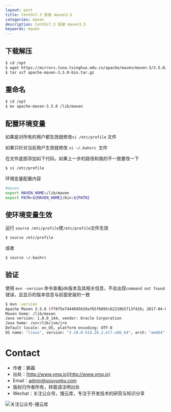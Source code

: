 ```yaml
---
layout: post
title: CentOs7.3 安装 maven3.5
categories: maven
description: CentOs7.3 安装 maven3.5
keywords: maven
---
```


## 下载解压

```sh
$ cd /opt
$ wget https://mirrors.tuna.tsinghua.edu.cn/apache/maven/maven-3/3.5.0/binaries/apache-maven-3.5.0-bin.tar.gz
$ tar xzf apache-maven-3.5.0-bin.tar.gz
```

## 重命名

```sh
$ cd /opt
$ mv apache-maven-3.5.0 /lib/maven
```

## 配置环境变量

如果是对所有的用户都生效就修改`vi /etc/profile` 文件

如果只针对当前用户生效就修改 `vi ~/.bahsrc `文件

在文件底部添加如下代码，如果上一步的路径和我的不一致要改一下

```sh
$ vi /etc/profile
```
环境变量配置内容

```sh
#maven
export MAVEN_HOME=/lib/maven
export PATH=${MAVEN_HOME}/bin:${PATH}
```

## 使环境变量生效

运行 `source /etc/profile`使`/etc/profile`文件生效

```sh
$ source /etc/profile
```

或者

```sh
$ source ~/.bashrc
```

## 验证

使用 `mvn -version`  命令查看jdk版本及其相关信息，不会出现`command not found`错误，且显示的版本信息与前面安装的一致

```sh
$ mvn -version
Apache Maven 3.5.0 (ff8f5e7444045639af65f6095c62210b5713f426; 2017-04-04T03:39:06+08:00)
Maven home: /lib/maven
Java version: 1.8.0_144, vendor: Oracle Corporation
Java home: /usr/lib/jvm/jre
Default locale: en_US, platform encoding: UTF-8
OS name: "linux", version: "3.10.0-514.26.2.el7.x86_64", arch: "amd64", family: "unix"
```


# Contact

 - 作者：鹏磊  
 - 出处：[http://www.ymq.io](http://www.ymq.io)  
 - Email：[admin@souyunku.com](admin@souyunku.com)  
 - 版权归作者所有，转载请注明出处
 - Wechat：关注公众号，搜云库，专注于开发技术的研究与知识分享
 
![关注公众号-搜云库](http://www.ymq.io/images/souyunku.png "搜云库")